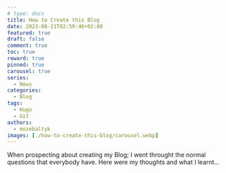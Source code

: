 ```yaml
---
# type: docs 
title: How to Create this Blog
date: 2023-08-21T02:59:46+02:00
featured: true
draft: false
comment: true
toc: true
reward: true
pinned: true
carousel: true
series:
  - News
categories:
  - Blog
tags: 
  - Hugo
  - Git
authors:
  - mozebaltyk
images: [./how-to-create-this-blog/carousel.webp]
---
```


When prospecting about creating my Blog; I went throught the normal questions that everybody have. Here were my thoughts and what I learnt...

<!--more-->